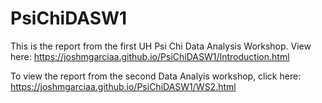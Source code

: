 # PsiChiDASW1
This is the report from the first UH Psi Chi Data Analysis Workshop. View here: https://joshmgarciaa.github.io/PsiChiDASW1/Introduction.html

To view the report from the second Data Analyis workshop, click here: https://joshmgarciaa.github.io/PsiChiDASW1/WS2.html
